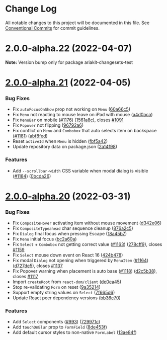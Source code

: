 # Change Log

All notable changes to this project will be documented in this file.
See [Conventional Commits](https://conventionalcommits.org) for commit guidelines.

# 2.0.0-alpha.22 (2022-04-07)

**Note:** Version bump only for package ariakit-changesets-test





# [2.0.0-alpha.21](https://github.com/ariakit-changesets-test/ariakit-changesets-test/compare/ariakit-changesets-test@2.0.0-alpha.20...ariakit-changesets-test@2.0.0-alpha.21) (2022-04-05)


### Bug Fixes

* Fix `autoFocusOnShow` prop not working on `Menu` ([60a66c5](https://github.com/ariakit-changesets-test/ariakit-changesets-test/commit/60a66c5ed940fcaab3b1772b9b89f6858bdb20b0))
* Fix `Menu` not reacting to mouse leave on iPad with mouse ([a4d0aca](https://github.com/ariakit-changesets-test/ariakit-changesets-test/commit/a4d0acad8c45449349184b777107760810ca276a))
* Fix `MenuBar` on mobile ([#1176](https://github.com/ariakit-changesets-test/ariakit-changesets-test/issues/1176)) ([1561a8c](https://github.com/ariakit-changesets-test/ariakit-changesets-test/commit/1561a8c80667820dcd26929316a95065bbbe5aac)), closes [#1091](https://github.com/ariakit-changesets-test/ariakit-changesets-test/issues/1091)
* Fix `Popover` not flipping ([96792a6](https://github.com/ariakit-changesets-test/ariakit-changesets-test/commit/96792a6094a716a4a6f5c16139e116509e7f2e30))
* Fix conflict on `Menu` and `Combobox` that auto selects item on backspace ([#1181](https://github.com/ariakit-changesets-test/ariakit-changesets-test/issues/1181)) ([abf8fed](https://github.com/ariakit-changesets-test/ariakit-changesets-test/commit/abf8fed2005e8b5d2745f02644c5c8a94f2e5b5e))
* Reset `activeId` when `Menu` is hidden ([fbf5a42](https://github.com/ariakit-changesets-test/ariakit-changesets-test/commit/fbf5a42546f7cca23441442582f51b71a40250da))
* Update repository data on package.json ([2a14f98](https://github.com/ariakit-changesets-test/ariakit-changesets-test/commit/2a14f98bf19d713dd145d4dfa2e5775f5469ce9c))


### Features

* Add `--scrollbar-width` CSS variable when modal dialog is visible ([#1184](https://github.com/ariakit-changesets-test/ariakit-changesets-test/issues/1184)) ([0bcda26](https://github.com/ariakit-changesets-test/ariakit-changesets-test/commit/0bcda261fb55d86cb382ff8a299d7765555846e7))





# [2.0.0-alpha.20](https://github.com/ariakit-changesets-test/ariakit-changesets-test/compare/ariakit-changesets-test@2.0.0-alpha.19...ariakit-changesets-test@2.0.0-alpha.20) (2022-03-31)


### Bug Fixes

* Fix `CompositeHover` activating item without mouse movement ([d342e06](https://github.com/ariakit-changesets-test/ariakit-changesets-test/commit/d342e06c7726a7e8c00df0e6c41758aa73a3d775))
* Fix `CompositeTypeahead` char sequence cleanup ([876a2c5](https://github.com/ariakit-changesets-test/ariakit-changesets-test/commit/876a2c5a4fc941f52c29449d65e778d9746ee914))
* Fix `Dialog` final focus when pressing Escape ([18a45b7](https://github.com/ariakit-changesets-test/ariakit-changesets-test/commit/18a45b7de7ed63627b4e1389f5b3b18e67adc3df))
* Fix `Menu` initial focus ([bc2a60a](https://github.com/ariakit-changesets-test/ariakit-changesets-test/commit/bc2a60a77bb2eca7ef20a9792c960b13aeb36a76))
* Fix `Select` + `Combobox` not getting correct value ([#1163](https://github.com/ariakit-changesets-test/ariakit-changesets-test/issues/1163)) ([278cff9](https://github.com/ariakit-changesets-test/ariakit-changesets-test/commit/278cff90b700de972ceae5114acc3b142ba0377d)), closes [#1159](https://github.com/ariakit-changesets-test/ariakit-changesets-test/issues/1159)
* Fix `Select` mouse down event on React 16 ([424b478](https://github.com/ariakit-changesets-test/ariakit-changesets-test/commit/424b478115e2d0f7fc99d46d7ab66f2b7cac1cc9))
* Fix modal `Dialog` not opening when triggered by `MenuItem` ([#1164](https://github.com/ariakit-changesets-test/ariakit-changesets-test/issues/1164)) ([d727de5](https://github.com/ariakit-changesets-test/ariakit-changesets-test/commit/d727de516f643f0a4f7973f0670b32fb1ca0f48d)), closes [#1137](https://github.com/ariakit-changesets-test/ariakit-changesets-test/issues/1137)
* Fix Popover warning when placement is auto base ([#1118](https://github.com/ariakit-changesets-test/ariakit-changesets-test/issues/1118)) ([d2c5b38](https://github.com/ariakit-changesets-test/ariakit-changesets-test/commit/d2c5b384f817b7650f7c4b552fe4a85409e9bd6e)), closes [#1117](https://github.com/ariakit-changesets-test/ariakit-changesets-test/issues/1117)
* Import `createRoot` from `react-dom/client` ([de0ea45](https://github.com/ariakit-changesets-test/ariakit-changesets-test/commit/de0ea45d5d2d8502d84b3f7c8961fa816fee908b))
* Stop re-validating `Form` on reset ([9a35214](https://github.com/ariakit-changesets-test/ariakit-changesets-test/commit/9a352141fda1fc04e77cea984747c56e91cb6a70))
* Support empty string values on `Select` ([7f665d6](https://github.com/ariakit-changesets-test/ariakit-changesets-test/commit/7f665d6f3041e153cbb72e5bcf8e3aacd06c3935))
* Update React peer dependency versions ([bb36c70](https://github.com/ariakit-changesets-test/ariakit-changesets-test/commit/bb36c709b4ec0444941f7b7ac60e311b55ccbe9d))


### Features

* Add `Select` components ([#993](https://github.com/ariakit-changesets-test/ariakit-changesets-test/issues/993)) ([729971c](https://github.com/ariakit-changesets-test/ariakit-changesets-test/commit/729971c1471e3ccd16ece63cae568357f3741704))
* Add `touchOnBlur` prop to `FormField` ([8de453f](https://github.com/ariakit-changesets-test/ariakit-changesets-test/commit/8de453fadab2f8b280d23e1f64f32da7e2eb8c51))
* Add default cursor styles to non-native `FormLabel` ([13ae84f](https://github.com/ariakit-changesets-test/ariakit-changesets-test/commit/13ae84fc10a253bbdb17ca7329a3cedc9d3ba9a1))
